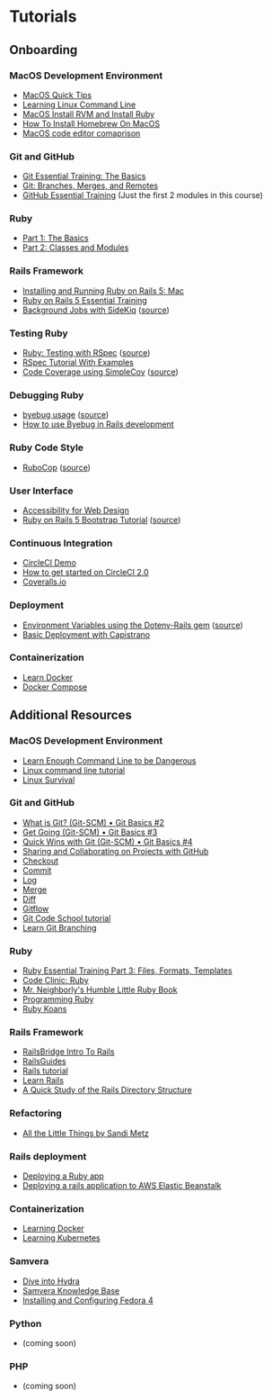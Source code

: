 # Tutorials

## Onboarding

### MacOS Development Environment
* [MacOS Quick Tips](https://www.linkedin.com/learning/macos-quick-tips)
* [Learning Linux Command Line](https://www.linkedin.com/learning/learning-linux-command-line-2)
* [MacOS Install RVM and Install Ruby](https://www.youtube.com/watch?v=SL64tWlpwSE)
* [How To Install Homebrew On MacOS](https://www.youtube.com/watch?v=31eTw5xRHBA)
* [MacOS code editor comaprison](https://www.codementor.io/@mattgoldspink/best-text-editor-atom-sublime-vim-visual-studio-code-du10872i7)

### Git and GitHub
* [Git Essential Training: The Basics](https://www.linkedin.com/learning/git-essential-training-the-basics)
* [Git: Branches, Merges, and Remotes](https://www.linkedin.com/learning/git-branches-merges-and-remotes)
* [GitHub Essential Training](https://www.linkedin.com/learning/github-essential-training/version-control-and-collaboration-with-github) (Just the first 2 modules in this course)

### Ruby
* [Part 1: The Basics](https://www.linkedin.com/learning/ruby-essential-training-1-the-basics)
* [Part 2: Classes and Modules](https://www.linkedin.com/learning/ruby-essential-training-part-2-classes-and-modules)

### Rails Framework
* [Installing and Running Ruby on Rails 5: Mac](https://www.linkedin.com/learning/installing-and-running-ruby-on-rails-5-mac)
* [Ruby on Rails 5 Essential Training](https://www.linkedin.com/learning/ruby-on-rails-5-essential-training?u=2133849)
* [Background Jobs with SideKiq](https://www.youtube.com/watch?v=CStZg8ql9Vs) ([source](https://github.com/mperham/sidekiq/))

### Testing Ruby
* [Ruby: Testing with RSpec](https://www.linkedin.com/learning/ruby-testing-with-rspec) ([source](https://github.com/rspec/rspec))
* [RSpec Tutorial With Examples](https://www.rubyguides.com/2018/07/rspec-tutorial/)
* [Code Coverage using SimpleCov](https://www.youtube.com/watch?v=WMgDD2lU5nY) ([source](https://github.com/simplecov-ruby/simplecov))

### Debugging Ruby
* [byebug usage](https://github.com/deivid-rodriguez/byebug#usage) ([source](https://github.com/deivid-rodriguez/byebug))
* [How to use Byebug in Rails development](https://www.youtube.com/watch?v=YX3EQvCUHsg&ab_channel=MindonRails)

### Ruby Code Style
* [RuboCop](https://docs.rubocop.org/rubocop/1.8/usage/basic_usage.html) ([source](https://github.com/rubocop-hq/rubocop))

### User Interface
* [Accessibility for Web Design](https://www.linkedin.com/learning/accessibility-for-web-design)
* [Ruby on Rails 5 Bootstrap Tutorial](https://www.youtube.com/watch?v=ryelNMlp-iY) ([source](https://github.com/twbs/bootstrap-rubygem))

### Continuous Integration
* [CircleCI Demo](https://www.youtube.com/watch?v=J1l-icYGyd0)
* [How to get started on CircleCI 2.0](https://www.youtube.com/watch?v=KhjwnTD4oec)
* [Coveralls.io](https://docs.coveralls.io/ruby-on-rails)

### Deployment
* [Environment Variables using the Dotenv-Rails gem](https://www.youtube.com/watch?v=Re0OYhw0GUY) ([source](https://github.com/bkeepers/dotenv))
* [Basic Deployment with Capistrano](https://www.youtube.com/watch?v=1qn5KVGB9Xk)

### Containerization
* [Learn Docker](https://www.youtube.com/watch?v=YFl2mCHdv24)
* [Docker Compose](https://www.youtube.com/watch?v=Qw9zlE3t8Ko)

## Additional Resources

### MacOS Development Environment
* [Learn Enough Command Line to be Dangerous](http://www.learnenough.com/command-line-tutorial)
* [Linux command line tutorial](http://linuxcommand.org)
* [Linux Survival](http://linuxsurvival.com)

### Git and GitHub
* [What is Git? (Git-SCM) • Git Basics #2](https://www.youtube.com/watch?v=uhtzxPU7Bz0)
* [Get Going (Git-SCM) • Git Basics #3](https://www.youtube.com/watch?v=wmnSyrRBKTw)
* [Quick Wins with Git (Git-SCM) • Git Basics #4](https://www.youtube.com/watch?v=7w5Z7LmyLgI)
* [Sharing and Collaborating on Projects with GitHub](https://www.youtube.com/watch?v=ifAEho6BmH0)
* [Checkout](https://www.youtube.com/watch?v=HwrPhOp6-aM)
* [Commit](https://www.youtube.com/watch?v=A-Cll9jEnnM)
* [Log](https://www.youtube.com/watch?v=jtuHOIlfS2Q)
* [Merge](https://www.youtube.com/watch?v=yyLiplDQtf0)
* [Diff](https://www.youtube.com/watch?v=RXSriVcoI70)
* [Gitflow](http://nvie.com/posts/a-successful-git-branching-model/)
* [Git Code School tutorial](https://try.github.io)
* [Learn Git Branching](https://learngitbranching.js.org/)

### Ruby
* [Ruby Essential Training Part 3: Files, Formats, Templates](https://www.linkedin.com/learning/ruby-essential-training-part-3-files-formats-templates)
* [Code Clinic: Ruby](https://www.linkedin.com/learning/code-clinic-ruby)
* [Mr. Neighborly's Humble Little Ruby Book](https://www.infoq.com/minibooks/ruby/)
* [Programming Ruby](http://ruby-doc.com/docs/ProgrammingRuby/)
* [Ruby Koans](http://rubykoans.com)

### Rails Framework
* [RailsBridge Intro To Rails](http://docs.railsbridge.org/intro-to-rails/intro-to-rails)
* [RailsGuides](http://guides.rubyonrails.org/)
* [Rails tutorial](https://www.learnenough.com/ruby-on-rails-4th-edition-tutorial/beginning)
* [Learn Rails](https://thoughtbot.com/upcase/rails)
* [A Quick Study of the Rails Directory Structure](http://www.sitepoint.com/a-quick-study-of-the-rails-directory-structure/)

### Refactoring
* [All the Little Things by Sandi Metz](https://www.youtube.com/watch?v=8bZh5LMaSmE)

### Rails deployment
* [Deploying a Ruby app](https://www.phusionpassenger.com/library/walkthroughs/deploy/ruby/ownserver/standalone/oss/deploy_app_main.html)
* [Deploying a rails application to AWS Elastic Beanstalk](https://docs.aws.amazon.com/elasticbeanstalk/latest/dg/ruby-rails-tutorial.html)

### Containerization
* [Learning Docker](https://www.linkedin.com/learning/learning-docker-2/why-create-containers-using-docker)
* [Learning Kubernetes](https://www.linkedin.com/learning/learning-kubernetes)

### Samvera
* [Dive into Hydra](https://github.com/samvera-deprecated/hydra/wiki/Dive-into-Hydra-)
* [Samvera Knowledge Base](https://samvera.github.io)
* [Installing and Configuring Fedora 4](https://wiki.lyrasis.org/display/FF/Training)

### Python
* (coming soon)

### PHP
* (coming soon)
